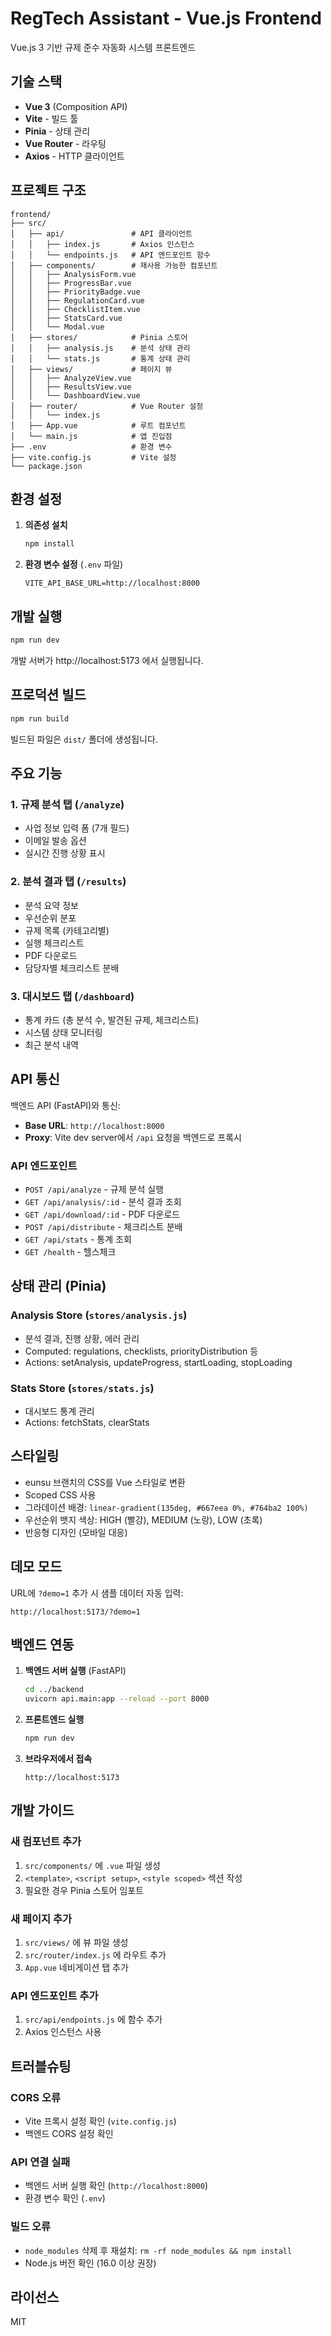 # RegTech Assistant - Vue.js Frontend

Vue.js 3 기반 규제 준수 자동화 시스템 프론트엔드

## 기술 스택

- **Vue 3** (Composition API)
- **Vite** - 빌드 툴
- **Pinia** - 상태 관리
- **Vue Router** - 라우팅
- **Axios** - HTTP 클라이언트

## 프로젝트 구조

```
frontend/
├── src/
│   ├── api/               # API 클라이언트
│   │   ├── index.js       # Axios 인스턴스
│   │   └── endpoints.js   # API 엔드포인트 함수
│   ├── components/        # 재사용 가능한 컴포넌트
│   │   ├── AnalysisForm.vue
│   │   ├── ProgressBar.vue
│   │   ├── PriorityBadge.vue
│   │   ├── RegulationCard.vue
│   │   ├── ChecklistItem.vue
│   │   ├── StatsCard.vue
│   │   └── Modal.vue
│   ├── stores/            # Pinia 스토어
│   │   ├── analysis.js    # 분석 상태 관리
│   │   └── stats.js       # 통계 상태 관리
│   ├── views/             # 페이지 뷰
│   │   ├── AnalyzeView.vue
│   │   ├── ResultsView.vue
│   │   └── DashboardView.vue
│   ├── router/            # Vue Router 설정
│   │   └── index.js
│   ├── App.vue            # 루트 컴포넌트
│   └── main.js            # 앱 진입점
├── .env                   # 환경 변수
├── vite.config.js         # Vite 설정
└── package.json
```

## 환경 설정

1. **의존성 설치**
   ```bash
   npm install
   ```

2. **환경 변수 설정** (`.env` 파일)
   ```
   VITE_API_BASE_URL=http://localhost:8000
   ```

## 개발 실행

```bash
npm run dev
```

개발 서버가 http://localhost:5173 에서 실행됩니다.

## 프로덕션 빌드

```bash
npm run build
```

빌드된 파일은 `dist/` 폴더에 생성됩니다.

## 주요 기능

### 1. 규제 분석 탭 (`/analyze`)
- 사업 정보 입력 폼 (7개 필드)
- 이메일 발송 옵션
- 실시간 진행 상황 표시

### 2. 분석 결과 탭 (`/results`)
- 분석 요약 정보
- 우선순위 분포
- 규제 목록 (카테고리별)
- 실행 체크리스트
- PDF 다운로드
- 담당자별 체크리스트 분배

### 3. 대시보드 탭 (`/dashboard`)
- 통계 카드 (총 분석 수, 발견된 규제, 체크리스트)
- 시스템 상태 모니터링
- 최근 분석 내역

## API 통신

백엔드 API (FastAPI)와 통신:
- **Base URL**: `http://localhost:8000`
- **Proxy**: Vite dev server에서 `/api` 요청을 백엔드로 프록시

### API 엔드포인트
- `POST /api/analyze` - 규제 분석 실행
- `GET /api/analysis/:id` - 분석 결과 조회
- `GET /api/download/:id` - PDF 다운로드
- `POST /api/distribute` - 체크리스트 분배
- `GET /api/stats` - 통계 조회
- `GET /health` - 헬스체크

## 상태 관리 (Pinia)

### Analysis Store (`stores/analysis.js`)
- 분석 결과, 진행 상황, 에러 관리
- Computed: regulations, checklists, priorityDistribution 등
- Actions: setAnalysis, updateProgress, startLoading, stopLoading

### Stats Store (`stores/stats.js`)
- 대시보드 통계 관리
- Actions: fetchStats, clearStats

## 스타일링

- eunsu 브랜치의 CSS를 Vue 스타일로 변환
- Scoped CSS 사용
- 그라데이션 배경: `linear-gradient(135deg, #667eea 0%, #764ba2 100%)`
- 우선순위 뱃지 색상: HIGH (빨강), MEDIUM (노랑), LOW (초록)
- 반응형 디자인 (모바일 대응)

## 데모 모드

URL에 `?demo=1` 추가 시 샘플 데이터 자동 입력:
```
http://localhost:5173/?demo=1
```

## 백엔드 연동

1. **백엔드 서버 실행** (FastAPI)
   ```bash
   cd ../backend
   uvicorn api.main:app --reload --port 8000
   ```

2. **프론트엔드 실행**
   ```bash
   npm run dev
   ```

3. **브라우저에서 접속**
   ```
   http://localhost:5173
   ```

## 개발 가이드

### 새 컴포넌트 추가
1. `src/components/` 에 `.vue` 파일 생성
2. `<template>`, `<script setup>`, `<style scoped>` 섹션 작성
3. 필요한 경우 Pinia 스토어 임포트

### 새 페이지 추가
1. `src/views/` 에 뷰 파일 생성
2. `src/router/index.js` 에 라우트 추가
3. `App.vue` 네비게이션 탭 추가

### API 엔드포인트 추가
1. `src/api/endpoints.js` 에 함수 추가
2. Axios 인스턴스 사용

## 트러블슈팅

### CORS 오류
- Vite 프록시 설정 확인 (`vite.config.js`)
- 백엔드 CORS 설정 확인

### API 연결 실패
- 백엔드 서버 실행 확인 (`http://localhost:8000`)
- 환경 변수 확인 (`.env`)

### 빌드 오류
- `node_modules` 삭제 후 재설치: `rm -rf node_modules && npm install`
- Node.js 버전 확인 (16.0 이상 권장)

## 라이선스

MIT
